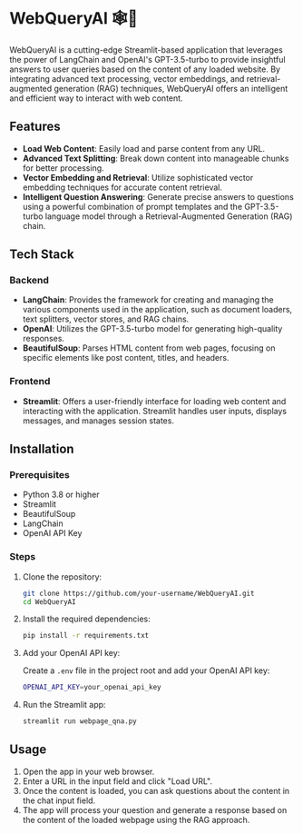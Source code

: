 # WebQueryAI 🕸️📑

WebQueryAI is a cutting-edge Streamlit-based application that leverages the power of LangChain and OpenAI's GPT-3.5-turbo to provide insightful answers to user queries based on the content of any loaded website. By integrating advanced text processing, vector embeddings, and retrieval-augmented generation (RAG) techniques, WebQueryAI offers an intelligent and efficient way to interact with web content.

## Features

- **Load Web Content**: Easily load and parse content from any URL.
- **Advanced Text Splitting**: Break down content into manageable chunks for better processing.
- **Vector Embedding and Retrieval**: Utilize sophisticated vector embedding techniques for accurate content retrieval.
- **Intelligent Question Answering**: Generate precise answers to questions using a powerful combination of prompt templates and the GPT-3.5-turbo language model through a Retrieval-Augmented Generation (RAG) chain.

## Tech Stack

### Backend

- **LangChain**: Provides the framework for creating and managing the various components used in the application, such as document loaders, text splitters, vector stores, and RAG chains.
- **OpenAI**: Utilizes the GPT-3.5-turbo model for generating high-quality responses.
- **BeautifulSoup**: Parses HTML content from web pages, focusing on specific elements like post content, titles, and headers.

### Frontend

- **Streamlit**: Offers a user-friendly interface for loading web content and interacting with the application. Streamlit handles user inputs, displays messages, and manages session states.

## Installation

### Prerequisites

- Python 3.8 or higher
- Streamlit
- BeautifulSoup
- LangChain
- OpenAI API Key

### Steps

1. Clone the repository:

    ```sh
    git clone https://github.com/your-username/WebQueryAI.git
    cd WebQueryAI
    ```

2. Install the required dependencies:

    ```sh
    pip install -r requirements.txt
    ```

3. Add your OpenAI API key:

    Create a `.env` file in the project root and add your OpenAI API key:

    ```sh
    OPENAI_API_KEY=your_openai_api_key
    ```

4. Run the Streamlit app:

    ```sh
    streamlit run webpage_qna.py
    ```

## Usage

1. Open the app in your web browser.
2. Enter a URL in the input field and click "Load URL".
3. Once the content is loaded, you can ask questions about the content in the chat input field.
4. The app will process your question and generate a response based on the content of the loaded webpage using the RAG approach.

